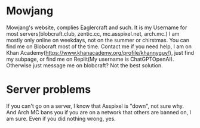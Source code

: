 # Mowjang
Mowjang's website, complies Eaglercraft and such. It is my Username for most servers(blobcraft.club, zentic.cc, mc.asspixel.net, arch.mc.)
I am mostly only online on weekdays, not on the summer or chirstmas. You can find me on Blobcraft most of the time.
Contact me if you need help, I am on Khan Academy(https://www.khanacademy.org/profile/khannyguy/), just find my subpage, or find me on Replit(My username is ChatGPTOpenAI).
Otherwise just message me on blobcraft? Not the best solution.

# Server problems
If you can't go on a server, I know that Asspixel is "down", not sure why. And Arch MC bans you if you are on a network that others are banned on, I am sure. Even if you did nothing wrong, yes.

